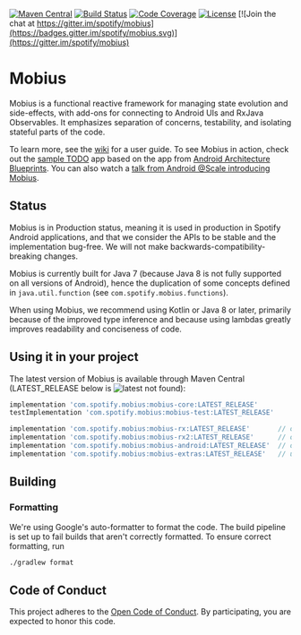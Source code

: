[![Maven Central](https://img.shields.io/maven-central/v/com.spotify.mobius/mobius-core.svg)](https://search.maven.org/#search%7Cga%7C1%7Cg%3A%22com.spotify.mobius%22)
[![Build Status](https://travis-ci.org/spotify/mobius.svg?branch=master)](https://travis-ci.org/spotify/mobius)
[![Code Coverage](https://codecov.io/gh/spotify/mobius/branch/master/graph/badge.svg)](https://codecov.io/gh/spotify/mobius)
[![License](https://img.shields.io/github/license/spotify/mobius.svg)](LICENSE)
[![Join the chat at https://gitter.im/spotify/mobius](https://badges.gitter.im/spotify/mobius.svg)](https://gitter.im/spotify/mobius)

# Mobius

Mobius is a functional reactive framework for managing state evolution and side-effects, with add-ons for connecting to Android UIs and RxJava Observables. It emphasizes separation of concerns, testability, and isolating stateful parts of the code.

To learn more, see the [wiki](https://github.com/spotify/mobius/wiki) for a user guide. To see Mobius in action, check out the [sample TODO](https://github.com/spotify/mobius-android-sample) app based on the app from [Android Architecture Blueprints](https://github.com/googlesamples/android-architecture). You can also
watch a [talk from Android @Scale introducing Mobius](https://www.facebook.com/atscaleevents/videos/2025571921049235/).

## Status

Mobius is in Production status, meaning it is used in production in Spotify Android applications, and that we consider the APIs to be stable and the implementation bug-free. We will not make backwards-compatibility-breaking changes.

Mobius is currently built for Java 7 (because Java 8 is not fully supported on all versions of Android), hence the duplication of some concepts defined in `java.util.function` (see `com.spotify.mobius.functions`).

When using Mobius, we recommend using Kotlin or Java 8 or later, primarily because of the improved type inference and because using lambdas greatly improves readability and conciseness of code.

## Using it in your project

The latest version of Mobius is available through Maven Central (LATEST_RELEASE below is ![latest not found](https://img.shields.io/maven-central/v/com.spotify.mobius/mobius-core.svg)):

```groovy
implementation 'com.spotify.mobius:mobius-core:LATEST_RELEASE'
testImplementation 'com.spotify.mobius:mobius-test:LATEST_RELEASE'

implementation 'com.spotify.mobius:mobius-rx:LATEST_RELEASE'       // only for RxJava 1 support
implementation 'com.spotify.mobius:mobius-rx2:LATEST_RELEASE'      // only for RxJava 2 support
implementation 'com.spotify.mobius:mobius-android:LATEST_RELEASE'  // only for Android support
implementation 'com.spotify.mobius:mobius-extras:LATEST_RELEASE'   // utilities for common patterns
```

## Building

### Formatting

We're using Google's auto-formatter to format the code. The build pipeline is set up to fail builds that aren't correctly formatted. To ensure correct formatting, run

```bash
./gradlew format
```

## Code of Conduct

This project adheres to the [Open Code of Conduct][code-of-conduct]. By participating, you are expected to honor this code.

[code-of-conduct]: https://github.com/spotify/code-of-conduct/blob/master/code-of-conduct.md
